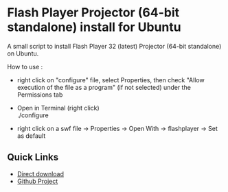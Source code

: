 # Flash Player Projector (64-bit standalone) install for Ubuntu

A small script to install Flash Player 32 (latest) Projector (64-bit standalone) on Ubuntu.

How to use :
* right click on "configure" file, select Properties, then check "Allow execution of the file as a program" (if not selected) under the Permissions tab

* Open in Terminal (right click)  
./configure

* right click on a swf file -> Properties -> Open With -> flashplayer -> Set as default

## Quick Links

* [Direct download](http://pol2095.free.fr/fp_sa_install_Ubuntu_x86_64.tar)
* [Github Project](https://github.com/pol2095/Flash-Player-Projector-64-bit-standalone-install-for-Ubuntu)